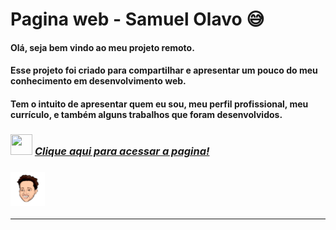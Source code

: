 ﻿# Pagina web - Samuel Olavo :sweat_smile:



#### Olá, seja bem vindo ao meu projeto remoto.  

####  



#### Esse projeto foi criado para compartilhar e apresentar um pouco do meu conhecimento em desenvolvimento web.

#### Tem o intuito de apresentar quem eu sou, meu perfil profissional, meu currículo, e também alguns trabalhos que foram desenvolvidos.





### <img src="https://media.giphy.com/media/d8cFOb7rJCBu0bCaQR/giphy.gif" width="35" height="33"/> <a href="https://samuelolavo.github.io/samuelolavo" target="_self">*Clique aqui para acessar a pagina!* </a>

###     <img src="Imagens\CabecaSam1.png" width="55" height="55" />


------

